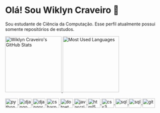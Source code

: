 # Olá! Sou Wiklyn Craveiro 👋

Sou estudante de Ciência da Computação. Esse perfil atualmente possui somente
repositórios de estudos.

<div
  >
  <a href="https://github.com/Wiklyn"
  >
  <img
    height="180em"
    src="https://github-readme-stats.vercel.app/api?username=Wiklyn&show_icons=true&theme=midnight-purple"
    alt="Wiklyn Craveiro's GitHub Stats" />
  <img
    height="180em"
    src="https://github-readme-stats.vercel.app/api/top-langs/?username=Wiklyn&layout=compact&theme=midnight-purple"
    alt="Most Used Languages"/>
</div>
<br>
<div
  style="display: inline_block">
  <img
    align="center"
    alt="python"
    height="30"
    width="40"
    src="https://cdn.jsdelivr.net/gh/devicons/devicon@latest/icons/python/python-original.svg">
  <img
    align="center"
    alt="django"
    height="30"
    width="40"
    src="https://cdn.jsdelivr.net/gh/devicons/devicon@latest/icons/django/django-plain.svg">
  <img
    align="center"
    alt="djangorestframework"
    height="30"
    width="40"
    src="https://cdn.jsdelivr.net/gh/devicons/devicon@latest/icons/djangorest/djangorest-line.svg">
  <img
    align="center"
    alt="csharp"
    height="30"
    width="40"
    src="https://cdn.jsdelivr.net/gh/devicons/devicon@latest/icons/csharp/csharp-original.svg">
  <img
    align="center"
    alt="dotnet"
    height="30"
    width="40"
    src="https://cdn.jsdelivr.net/gh/devicons/devicon@latest/icons/dot-net/dot-net-original.svg">
  <img
    align="center"
    alt="javascript"
    height="30"
    width="40"
    src="https://cdn.jsdelivr.net/gh/devicons/devicon@latest/icons/javascript/javascript-original.svg">
  <img
    align="center"
    alt="html5"
    height="30"
    width="40"
    src="https://cdn.jsdelivr.net/gh/devicons/devicon@latest/icons/html5/html5-original.svg">
  <img
    align="center"
    alt="css3"
    height="30"
    width="40"
    src="https://cdn.jsdelivr.net/gh/devicons/devicon@latest/icons/css3/css3-original.svg">
  <img
    align="center"
    alt="sql"
    height="30"
    width="40"
    src="https://cdn.jsdelivr.net/gh/devicons/devicon@latest/icons/azuresqldatabase/azuresqldatabase-original.svg">
  <img
    align="center"
    alt="sql"
    height="30"
    width="40"
    src="https://cdn.jsdelivr.net/gh/devicons/devicon@latest/icons/postman/postman-original.svg">
  <img
    align="center"
    alt="git"
    height="30"
    width="40"
    src="https://cdn.jsdelivr.net/gh/devicons/devicon@latest/icons/git/git-original.svg">
</div>

